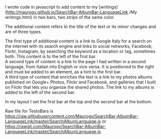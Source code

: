 I wrote code in javascript to add content to my [writings](http://maurogv.github.io/SearchBar-AlbumBar-LanguageLink
/My writings.html) in two bars, two strips of the same color.

The additional content refers to the title of the text or its minor changes and are of three types.

The first type of additional content is a link to Google Italy for a search on the internet with its search engine and links to social networks, Facebook, Flickr, Instagram, by searching the keyword as a location or tag, sometimes both. This content is to the left of the first bar.   
A second type of content is a link to the page I had written in a second language, from Italian into English or vice versa. It is positioned to the right and must be added to an element, as a hint to the first bar.  
A third type of content that enriches the text is a link to my photos albums published on Google+ Photos, Flickr and Facebook, and galleries that I built on Flickr that lets you organize the shared photos. The link to my albums is added to the left of the second bar.

In my layout I set the first bar at the top and the second bar at the bottom.

Raw file for TestoBars is  https://raw.githubusercontent.com/Maurogv/SearchBar-AlbumBar-LanguageLink/master/SearchAlbumLanguage.js or https://rawgit.com/Maurogv/SearchBar-AlbumBar-LanguageLink/master/SearchAlbumLanguage.js




